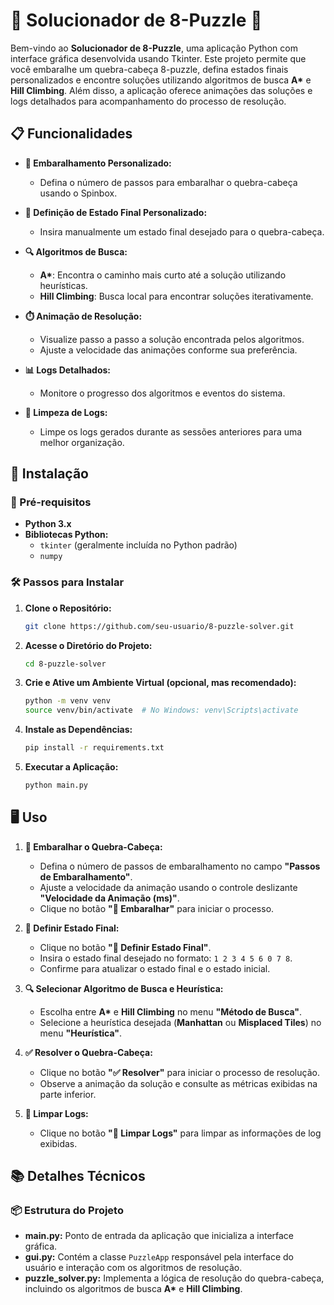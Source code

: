 # 🧩 Solucionador de 8-Puzzle 🧩

Bem-vindo ao **Solucionador de 8-Puzzle**, uma aplicação Python com interface gráfica desenvolvida usando Tkinter. Este projeto permite que você embaralhe um quebra-cabeça 8-puzzle, defina estados finais personalizados e encontre soluções utilizando algoritmos de busca **A\*** e **Hill Climbing**. Além disso, a aplicação oferece animações das soluções e logs detalhados para acompanhamento do processo de resolução.

## 📋 Funcionalidades

- **🔄 Embaralhamento Personalizado:**
  - Defina o número de passos para embaralhar o quebra-cabeça usando o Spinbox.

- **🎯 Definição de Estado Final Personalizado:**
  - Insira manualmente um estado final desejado para o quebra-cabeça.

- **🔍 Algoritmos de Busca:**
  - **A\***: Encontra o caminho mais curto até a solução utilizando heurísticas.
  - **Hill Climbing**: Busca local para encontrar soluções iterativamente.

- **⏱️ Animação de Resolução:**
  - Visualize passo a passo a solução encontrada pelos algoritmos.
  - Ajuste a velocidade das animações conforme sua preferência.

- **📊 Logs Detalhados:**
  - Monitore o progresso dos algoritmos e eventos do sistema.

- **🧹 Limpeza de Logs:**
  - Limpe os logs gerados durante as sessões anteriores para uma melhor organização.

## 🚀 Instalação

### 🔧 Pré-requisitos

- **Python 3.x**
- **Bibliotecas Python:**
  - `tkinter` (geralmente incluída no Python padrão)
  - `numpy`

### 🛠️ Passos para Instalar

1. **Clone o Repositório:**

    ```bash
    git clone https://github.com/seu-usuario/8-puzzle-solver.git
    ```

2. **Acesse o Diretório do Projeto:**

    ```bash
    cd 8-puzzle-solver
    ```

3. **Crie e Ative um Ambiente Virtual (opcional, mas recomendado):**

    ```bash
    python -m venv venv
    source venv/bin/activate  # No Windows: venv\Scripts\activate
    ```

4. **Instale as Dependências:**

    ```bash
    pip install -r requirements.txt
    ```

5. **Executar a Aplicação:**

    ```bash
    python main.py
    ```

## 🖥️ Uso

1. **🔄 Embaralhar o Quebra-Cabeça:**
   - Defina o número de passos de embaralhamento no campo **"Passos de Embaralhamento"**.
   - Ajuste a velocidade da animação usando o controle deslizante **"Velocidade da Animação (ms)"**.
   - Clique no botão **"🔄 Embaralhar"** para iniciar o processo.

2. **🎯 Definir Estado Final:**
   - Clique no botão **"🎯 Definir Estado Final"**.
   - Insira o estado final desejado no formato: `1 2 3 4 5 6 0 7 8`.
   - Confirme para atualizar o estado final e o estado inicial.

3. **🔍 Selecionar Algoritmo de Busca e Heurística:**
   - Escolha entre **A\*** e **Hill Climbing** no menu **"Método de Busca"**.
   - Selecione a heurística desejada (**Manhattan** ou **Misplaced Tiles**) no menu **"Heurística"**.

4. **✅ Resolver o Quebra-Cabeça:**
   - Clique no botão **"✅ Resolver"** para iniciar o processo de resolução.
   - Observe a animação da solução e consulte as métricas exibidas na parte inferior.

5. **🧹 Limpar Logs:**
   - Clique no botão **"🧹 Limpar Logs"** para limpar as informações de log exibidas.

## 📚 Detalhes Técnicos

### 📦 Estrutura do Projeto

- **main.py:** Ponto de entrada da aplicação que inicializa a interface gráfica.
- **gui.py:** Contém a classe `PuzzleApp` responsável pela interface do usuário e interação com os algoritmos de resolução.
- **puzzle_solver.py:** Implementa a lógica de resolução do quebra-cabeça, incluindo os algoritmos de busca **A\*** e **Hill Climbing**.

